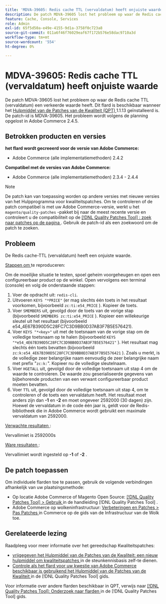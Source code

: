 ```yaml
---
title: 'MDVA-39605: Redis cache TTL (vervaldatum) heeft onjuiste waarde'
description: De patch MDVA-39605 lost het probleem op waar de Redis cache TTL (vervaldatum) een verkeerde waarde heeft. Deze patch is beschikbaar wanneer [Quality Patches Tool (QPT)] (https://experienceleague.adobe.com/en/docs/commerce-operations/tools/quality-patches-tool/quality-patches-tool-to-self-serve-quality-patches) 1.1.13 is geïnstalleerd. De patch-id is MDVA-39605. Het probleem wordt volgens de planning opgelost in Adobe Commerce 2.4.5.
feature: Cache, Console, Services
role: Admin
exl-id: 65f5d50a-e49e-4155-9d1a-3758f0c723a8
source-git-commit: 011a6f46f76029eaf67f172b576e58dac9710a3d
workflow-type: tm+mt
source-wordcount: '554'
ht-degree: 0%

---
```


# MDVA-39605: Redis cache TTL (vervaldatum) heeft onjuiste waarde

De patch MDVA-39605 lost het probleem op waar de Redis cache TTL (vervaldatum) een verkeerde waarde heeft. Dit flard is beschikbaar wanneer het [ Hulpmiddel van de Patches van de Kwaliteit (QPT) ](https://experienceleague.adobe.com/en/docs/commerce-operations/tools/quality-patches-tool/quality-patches-tool-to-self-serve-quality-patches) 1.1.13 geïnstalleerd is. De patch-id is MDVA-39605. Het probleem wordt volgens de planning opgelost in Adobe Commerce 2.4.5.

## Betrokken producten en versies

**het flard wordt gecreeerd voor de versie van Adobe Commerce:**

* Adobe Commerce (alle implementatiemethoden) 2.4.2

**Compatibel met de versies van Adobe Commerce:**

* Adobe Commerce (alle implementatiemethoden) 2.3.4 - 2.4.4

>[!NOTE]
>
>De patch kan van toepassing worden op andere versies met nieuwe versies van het Hulpprogramma voor kwaliteitspatches. Om te controleren of de patch compatibel is met uw Adobe Commerce-versie, werkt u het `magento/quality-patches` -pakket bij naar de meest recente versie en controleert u de compatibiliteit op de [[!DNL Quality Patches Tool] : zoek naar patches op de pagina ](https://experienceleague.adobe.com/en/docs/commerce-operations/tools/quality-patches-tool/quality-patches-tool-to-self-serve-quality-patches) . Gebruik de patch-id als een zoekwoord om de patch te zoeken.

## Probleem

De Redis cache-TTL (vervaldatum) heeft een onjuiste waarde.

<u> Stappen om </u> te reproduceren:

Om de moeilijke situatie te testen, spoel geheim voorgeheugen en open een configureerbaar product op de winkel. Open vervolgens een terminal (console) en volg de onderstaande stappen:

1. Voer de opdracht uit: `redis-cli`.
1. Uitvoeren `KEYS "*PRICE"` (er mag slechts één toets in het resultaat voorkomen, bijvoorbeeld `zc:ti:e54_PRICE` ). Kopieer de toets.
1. Voer `SMEMBERS` uit, gevolgd door de toets van de vorige stap (bijvoorbeeld `SMEMBERS zc:ti:e54_PRICE` ). Kopieer een willekeurige sleutel uit het resultaat (bijvoorbeeld e54_4E67B390D5C28FC7C3D9BB0D37AB3F7B5E576421).
1. Voer `KEYS "*<key>"` uit met de toetsnaam van de vorige stap om de volledige toetsnaam op te halen (bijvoorbeeld `KEYS "*e54_4E67B390D5C28FC7C3D9BB0D37AB3F7B5E576421"` ). Het resultaat mag slechts één toets bevatten (bijvoorbeeld `zc:k:e54_4E67B390D5C28FC7C3D9BB0D37AB3F7B5E576421` ). Zoals u merkt, is de volledige zeer belangrijke naam eenvoudig de zeer belangrijke naam met prefix &quot;`zc:k:`&quot;. Kopieer nu de volledige sleutelnaam.
1. Voer `HGETALL` uit, gevolgd door de volledige toetsnaam uit stap 4 om de waarde te controleren. De waarde zou geserialiseerde gegevens van bijbehorende producten van een verwant configureerbaar product moeten bevatten.
1. Voer `TTL` uit, gevolgd door de volledige toetsnaam uit stap 4, om te controleren of de toets een vervaldatum heeft. Het resultaat moet anders zijn dan **-1** en **-2** en moet ongeveer 2592000 (30 dagen) zijn. Hoewel de vervaldatum in de code één jaar is, geldt voor de Redis-bibliotheek die in Adobe Commerce wordt gebruikt een maximale vervaldatum van 2592000.

<u> Verwachte resultaten </u>:

Vervallimiet is 2592000s

<u> Ware resultaten </u>:

Vervallimiet wordt ingesteld op **-1** of **-2** .

## De patch toepassen

Om individuele flarden toe te passen, gebruik de volgende verbindingen afhankelijk van uw plaatsingsmethode:

* Op locatie Adobe Commerce of Magento Open Source: [[!DNL Quality Patches Tool] > Gebruik ](/help/tools/quality-patches-tool/usage.md) in de handleiding [!DNL Quality Patches Tool] .
* Adobe Commerce op wolkeninfrastructuur: [ Verbeteringen en Patches > Pas Patches ](https://experienceleague.adobe.com/docs/commerce-cloud-service/user-guide/develop/upgrade/apply-patches.html) in Commerce op de gids van de Infrastructuur van de Wolk toe.

## Gerelateerde lezing

Raadpleeg voor meer informatie over het gereedschap Kwaliteitspatches:

* [ vrijgegeven het Hulpmiddel van de Patches van de Kwaliteit: een nieuw hulpmiddel om kwaliteitspatches ](https://experienceleague.adobe.com/en/docs/commerce-operations/tools/quality-patches-tool/quality-patches-tool-to-self-serve-quality-patches) in de steunkennisbasis zelf-te dienen.
* [ Controle als het flard voor uw kwestie van Adobe Commerce beschikbaar is gebruikend het Hulpmiddel van de Patches van de Kwaliteit ](/help/tools/quality-patches-tool/patches-available-in-qpt/check-patch-for-magento-issue-with-magento-quality-patches.md) in de [!DNL Quality Patches Tool] gids.

Voor informatie over andere flarden beschikbaar in QPT, verwijs naar [[!DNL Quality Patches Tool]: Onderzoek naar flarden ](https://experienceleague.adobe.com/tools/commerce-quality-patches/index.html) in de [!DNL Quality Patches Tool] gids.
